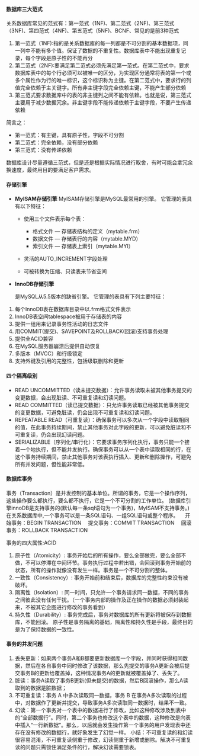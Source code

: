 #### 数据库三大范式

关系数据库常见的范式有：第一范式（1NF)、第二范式（2NF)、第三范式（3NF)、第四范式（4NF)、第五范式（5NF)、BCNF、常见的是前3种范式

1. 第一范式（1NF):指的是关系数据库的每一列都是不可分割的基本数据项，同一列中不能有多个值。保证了数据的不重复性。数据库表中不能出现重复记录，每个字段是原子性的不能再分
2. 第二范式（2NF):要满足第二范式必须先满足第一范式。在第二范式中，要求数据库表中的每个行必须可以被唯一的区分，为实现区分通常将表的第一个或多个属性作为行的唯一标识，这个标识称为主键。在第二范式中，要求行的列值完全依赖于主关键字。所有非主键字段完全依赖主键，不能产生部分依赖
3. 第三范式要求数据库中的表的非主键列之间不能有依赖。也就是说，第三范式主要用于减少数据冗余。非主键字段不能传递依赖于主键字段，不要产生传递依赖

简言之：

+ 第一范式：有主键，具有原子性，字段不可分割
+ 第二范式：完全依赖，没有部分依赖
+ 第三范式：没有传递依赖

数据库设计尽量遵循三范式，但是还是根据实际情况进行取舍，有时可能会拿冗余换速度，最终用目的要满足客户需求。

#### 存储引擎

- **MyISAM存储引擎**
  MyISAM存储引擎是MySQL最常用的引擎。
  它管理的表具有以下特征：

  - 使用三个文件表示每个表：
    - 格式文件 — 存储表结构的定义（mytable.frm）
    - 数据文件 — 存储表行的内容（mytable.MYD）
    - 索引文件 — 存储表上索引（mytable.MYI）

  - 灵活的AUTO_INCREMENT字段处理
  - 可被转换为压缩、只读表来节省空间

- **InnoDB存储引擎**

  是MySQL从5.5版本的缺省引擎。
  它管理的表具有下列主要特征：

1. 每个InnoDB表在数据库目录中以.frm格式文件表示
2. InnoDB表空间tablespace被用于存储表的内容
3. 提供一组用来记录事务性活动的日志文件
4. 用COMMIT(提交)、SAVEPOINT及ROLLBACK(回滚)支持事务处理
5. 提供全ACID兼容
6. 在MySQL服务器崩溃后提供自动恢复
7. 多版本（MVCC）和行级锁定
8. 支持外键及引用的完整性，包括级联删除和更新

#### 四个隔离级别
- READ UNCOMMITTED（读未提交数据）：允许事务读取未被其他事务提交的变更数据，会出现脏读、不可重复读和幻读问题。
- READ COMMITTED（读已提交数据）：只允许事务读取已经被其他事务提交的变更数据，可避免脏读，仍会出现不可重复读和幻读问题。
- REPEATABLE READ（可重复读）：确保事务可以多次从一个字段中读取相同的值，在此事务持续期间，禁止其他事务对此字段的更新，可以避免脏读和不可重复读，仍会出现幻读问题。
- SERIALIZABLE（序列化/串行化）：它要求事务序列化执行，事务只能一个接着一个地执行，但不能并发执行。确保事务可以从一个表中读取相同的行，在这个事务持续期间，禁止其他事务对该表执行插入、更新和删除操作，可避免所有并发问题，但性能非常低。

#### 数据库事务
事务（Transaction）是并发控制的基本单位。所谓的事务，它是一个操作序列，这些操作要么都执行，要么都不执行，它是一个不可分割的工作单位。
(数据库引擎innoDB是支持事务的(默认每一条sql语句为一个事务)，MyISAM不支持事务。)
在关系数据库中,一个事务可以是一条SQL语句、一组SQL语句或整个程序。
　开始事务：BEGIN TRANSACTION
　提交事务：COMMIT TRANSACTION
　回滚事务：ROLLBACK TRANSACTION

事务的四大属性:ACID
1. 原子性（Atomicity）: 事务开始后的所有操作，要么全部做完，要么全部不做，不可以停滞在中间环节。事务执行过程中若出错，会回滚到事务开始前的状态，所有的操作就像没有发生一样。事务是一个不可分割的整体。
2. 一致性（Consistency）: 事务开始前和结束后，数据库的完整性约束没有被破坏。
3. 隔离性（Isolation）: 同一时间，只允许一个事务请求同一数据，不同的事务之间彼此没有任何干扰。（一个事务内部的操作及正在操作的数据必须封装起来，不被其它企图进行修改的事务看到）
4. 持久性（Durability）: 事务完成后，事务对数据库的所有更新将被保存到数据库，不能回滚。
  原子性是事务隔离的基础，隔离性和持久性是手段，最终目的是为了保持数据的一致性。

#### 事务的并发问题
1. 丢失更新：如果两个事务A和B都要更新数据库一个字段，并同时获得相同数据，然后在各自事务中同时修改了该数据，那么先提交的事务A更新会被后提交事务B的更新给覆盖掉，这种情况事务A的更新就被覆盖掉了、丢失了。
2. 脏读：事务A读取了事务B更新(但未提交)的数据，然后B回滚操作，那么A读取到的数据是脏数据；
3. 不可重复读：事务 A 中多次读取同一数据，事务 B 在事务A多次读取的过程中，对数据作了更新并提交，导致事务A多次读取同一数据时，结果不一致。
4. 幻读：第一个事务对一个表中的数据进行了修改，比如这种修改涉及到表中的“全部数据行”。同时，第二个事务也修改这个表中的数据，这种修改是向表中插入“一行新数据”。那么，以后就会发生操作第一个事务的用户发现表中还存在没有修改的数据行，就好象发生了幻觉一样。
  小结：不可重复读的和幻读很容易混淆，不可重复读侧重于修改，幻读侧重于新增或删除。解决不可重复读的问题只需锁住满足条件的行，解决幻读需要锁表。